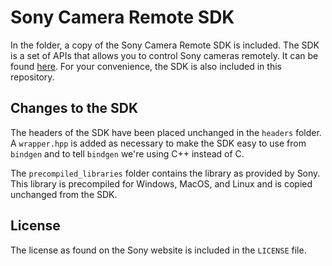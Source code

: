 # Sony Camera Remote SDK

In the folder, a copy of the Sony Camera Remote SDK is included. The SDK is a set of APIs that allows you to control Sony cameras remotely. It can be found [here](https://support.d-imaging.sony.co.jp/app/sdk/en/index.html). For your convenience, the SDK is also included in this repository.

## Changes to the SDK

The headers of the SDK have been placed unchanged in the `headers` folder. A `wrapper.hpp` is added as necessary to make the SDK easy to use from `bindgen` and to tell `bindgen` we're using C++ instead of C.

The `precompiled_libraries` folder contains the library as provided by Sony. This library is precompiled for Windows, MacOS, and Linux and is copied unchanged from the SDK.

## License

The license as found on the Sony website is included in the `LICENSE` file.
